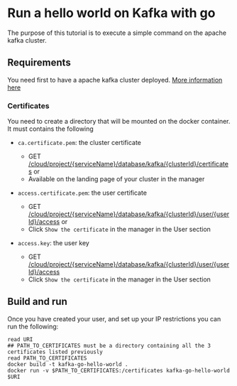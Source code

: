 # Run a hello world on Kafka with go

The purpose of this tutorial is to execute a simple command on the apache kafka cluster.

## Requirements

You need first to have a apache kafka cluster deployed. [More information here](https://www.ovhcloud.com/fr/public-cloud/apache-kafka/)

### Certificates
You need to create a directory that will be mounted on the docker container. It must contains the following

*  `ca.certificate.pem`: the cluster certificate
    * GET [/cloud/project/{serviceName}/database/kafka/{clusterId}/certificates](https://api.ovh.com/console/#/cloud/project/{serviceName}/database/kafka/{clusterId}/certificates~GET) or
    * Available on the landing page of your cluster in the manager

*  `access.certificate.pem`: the user certificate
    *  GET [/cloud/project/{serviceName}/database/kafka/{clusterId}/user/{userId}/access](https://api.ovh.com/console/#/cloud/project/{serviceName}/database/kafka/{clusterId}/user/{userId}/access~GET) or
    * Click `Show the certificate` in the manager in the User section

*  `access.key`: the user key
    *  GET [/cloud/project/{serviceName}/database/kafka/{clusterId}/user/{userId}/access](https://api.ovh.com/console/#/cloud/project/{serviceName}/database/kafka/{clusterId}/user/{userId}/access~GET)
    * Click `Show the certificate` in the manager in the User section

## Build and run

Once you have created your user, and set up your IP restrictions you can run the following:

```console
read URI
## PATH_TO_CERTIFICATES must be a directory containing all the 3 certificates listed previously
read PATH_TO_CERTIFICATES
docker build -t kafka-go-hello-world .
docker run -v $PATH_TO_CERTIFICATES:/certificates kafka-go-hello-world $URI
```